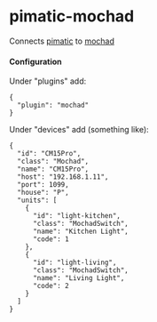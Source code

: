 pimatic-mochad
==============

Connects [pimatic](http://pimatic.org) to [mochad](http://sourceforge.net/apps/mediawiki/mochad)

#### Configuration

Under "plugins" add:

```
{
  "plugin": "mochad"
}
```

Under "devices" add (something like):

```
{
  "id": "CM15Pro",
  "class": "Mochad",
  "name": "CM15Pro",
  "host": "192.168.1.11",
  "port": 1099,
  "house": "P",
  "units": [
    {
      "id": "light-kitchen",
      "class": "MochadSwitch",
      "name": "Kitchen Light",
      "code": 1
    },  
    {
      "id": "light-living",
      "class": "MochadSwitch",
      "name": "Living Light",
      "code": 2 
    }
  ]
}   
```
